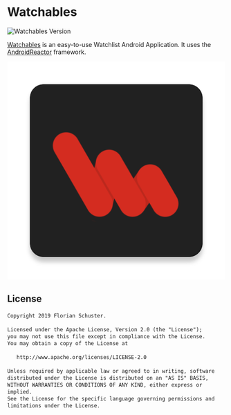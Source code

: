 # Watchables

![Watchables Version](https://img.shields.io/badge/watchables-1.0.3-red.svg)

[Watchables](https://play.google.com/store/apps/details?id=at.florianschuster.watchables) is an easy-to-use Watchlist Android Application. It uses the [AndroidReactor](https://github.com/floschu/AndroidReactor) framework.

![Watchables App Logo](watchables-app/app/src/main/ic_launcher-web.png)


## License

```
Copyright 2019 Florian Schuster.

Licensed under the Apache License, Version 2.0 (the "License");
you may not use this file except in compliance with the License.
You may obtain a copy of the License at

   http://www.apache.org/licenses/LICENSE-2.0

Unless required by applicable law or agreed to in writing, software
distributed under the License is distributed on an "AS IS" BASIS,
WITHOUT WARRANTIES OR CONDITIONS OF ANY KIND, either express or implied.
See the License for the specific language governing permissions and
limitations under the License.
```
